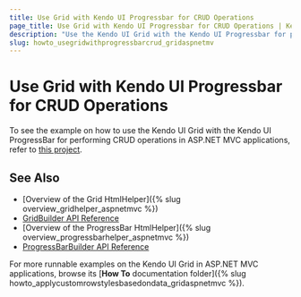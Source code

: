```yaml
---
title: Use Grid with Kendo UI Progressbar for CRUD Operations
page_title: Use Grid with Kendo UI Progressbar for CRUD Operations | Kendo UI Grid HtmlHelper
description: "Use the Kendo UI Grid with the Kendo UI Progressbar for performing CRUD operations in ASP.NET MVC applications."
slug: howto_usegridwithprogressbarcrud_gridaspnetmv
---
```


# Use Grid with Kendo UI Progressbar for CRUD Operations

To see the example on how to use the Kendo UI Grid with the Kendo UI ProgressBar for performing CRUD operations in ASP.NET MVC applications, refer to [this project](https://github.com/telerik/ui-for-aspnet-mvc-examples/tree/master/grid/GridProgressBarForCRUDOperations).

## See Also

* [Overview of the Grid HtmlHelper]({% slug overview_gridhelper_aspnetmvc %})
* [GridBuilder API Reference](/api/aspnet-mvc/Kendo.Mvc.UI.Fluent/AutoCompleteBuilder)
* [Overview of the ProgressBar HtmlHelper]({% slug overview_progressbarhelper_aspnetmvc %})
* [ProgressBarBuilder API Reference](/api/aspnet-mvc/Kendo.Mvc.UI.Fluent/ProgressBarBuilder)

For more runnable examples on the Kendo UI Grid in ASP.NET MVC applications, browse its [**How To** documentation folder]({% slug howto_applycustomrowstylesbasedondata_gridaspnetmvc %}).
